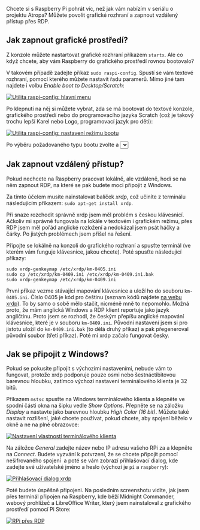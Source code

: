 <!-- dcterms:identifier = aspnetcz#5433 -->
<!-- dcterms:title = Jak na Raspberry Pi zapnout grafické rozhraní a vzdálený přístup? -->
<!-- dcterms:abstract = Chcete si s Raspberry Pi pohrát víc, než jak vám nabízím v seriálu o projektu Atropa? Můžete povolit grafické rozhraní a zapnout vzdálený přístup přes RDP. -->
<!-- np9:categoryId = 1 -->
<!-- x4w:category = Tipy, triky -->
<!-- np9:authorId = 1 -->
<!-- np9:authorEmail = michal.valasek@altairis.cz -->
<!-- dcterms:creator = Michal Altair Valášek -->
<!-- dcterms:created = 2015-07-13T21:21:28.983+02:00 -->
<!-- dcterms:dateAccepted = 2015-07-23T19:53:00+02:00 -->
<!-- x4w:pictureWidth = 150 -->
<!-- x4w:pictureHeight = 150 -->
<!-- x4w:pictureUrl = /perex-pictures/20150723-jak-na-raspberry-pi-zapnout-graficke-rozhrani-a-vzdaleny-pristup.png -->

Chcete si s Raspberry Pi pohrát víc, než jak vám nabízím v seriálu o projektu Atropa? Můžete povolit grafické rozhraní a zapnout vzdálený přístup přes RDP.

## Jak zapnout grafické prostředí?

Z konzole můžete nastartovat grafické rozhraní příkazem `startx`. Ale co když chcete, aby vám Raspberry do grafického prostředí rovnou bootovalo? 

V takovém případě zadejte příkaz `sudo raspi-config`. Spustí se vám textové rozhraní, pomocí kterého můžete nastavit řadu paramerů. Mimo jiné tam najdete i volbu *Enable boot to Desktop/Scratch*:

[![Utilita raspi-config: hlavní menu](https://www.cdn.altairis.cz/Blog/2015/20150713-raspi_config_1_thumb.png "Utilita raspi-config: hlavní menu")](https://www.cdn.altairis.cz/Blog/2015/20150713-raspi_config_1_2.png)

Po klepnutí na něj si můžete vybrat, zda se má bootovat do textové konzole, grafického prostředí nebo do programovacího jazyka Scratch (což je takový trochu lepší Karel nebo Logo, programovací jazyk pro děti):

[![Utilita raspi-config: nastavení režimu bootu](https://www.cdn.altairis.cz/Blog/2015/20150713-raspi_config_2_thumb.png "Utilita raspi-config: nastavení režimu bootu")](https://www.cdn.altairis.cz/Blog/2015/20150713-raspi_config_2_2.png)

Po výběru požadovaného typu bootu zvolte *<Ok>* a *<Select>* a restartuje Rapberry.

## Jak zapnout vzdálený přístup?

Pokud nechcete na Raspberry pracovat lokálně, ale vzdáleně, hodí se na něm zapnout RDP, na které se pak budete moci připojit z Windows.

Za tímto účelem musíte nainstalovat balíček *xrdp*, což učiníte z terminálu následujícím příkazem: `sudo apt-get install xrdp`.

Při snaze rozchodit správně xrdp jsem měl problém s českou klávesnicí. Ačkoliv mi správně fungovala na lokále v textovém i grafickém režimu, přes RDP jsem měl pořád anglické rozložení a nedokázal jsem psát háčky a čárky. Po jistých problémech jsem přišel na řešení.

Připojte se lokálně na konzoli do grafického rozhraní a spusťte terminál (ve kterém vám funguje klávesnice, jakou chcete). Poté spusťte následující příkazy:

    sudo xrdp-genkeymap /etc/xrdp/km-0405.ini
    sudo cp /etc/xrdp/km-0409.ini /etc/xrdp/km-0409.ini.bak
    sudo xrdp-genkeymap /etc/xrdp/km-0409.ini

První příkaz vezme stávající mapování klávesnice a uloží ho do souboru `km-0405.ini`. Číslo 0405 je kód pro češtinu (seznam kódů najdete [na webu xrdp](http://xrdp.sourceforge.net/documents/keymap/rfc1766.html)). To by samo o sobě mělo stačit, nicméně mně to nepomohlo. Možná proto, že mám anglická Windows a RDP klient reportuje jako jazyk angličtinu. Proto jsem se rozhodl, že českým přepíšu anglické mapování klávesnice, které je v souboru `km-0409.ini`. Původní nastavení jsem si pro jistotu uložil do `km-0409.ini.bak` (to dělá druhý příkaz) a pak přegeneroval původní soubor (třetí příkaz). Poté mi xrdp začalo fungovat česky.

## Jak se připojit z Windows?

Pokud se pokusíte připojit s výchozími nastaveními, nebude vám to fungovat, protože xrdp podporuje pouze osmi nebo šestnáctibitovou barevnou hloubku, zatímco výchozí nastavení terminálového klienta je 32 bitů. 

Příkazem `mstsc` spusťte na Windows terminálového klienta a klepněte ve spodní části okna na šipku vedle *Show Options*. Přepněte se na záložku *Display* a nastavte jako barevnou hloubku *High Color (16 bit)*. Můžete také nastavit rozlišení, jaké chcete používat, pokud chcete, aby spojení běželo v okně a ne na plné obrazovce:

[![Nastavení vlastností terminálového klienta](https://www.cdn.altairis.cz/Blog/2015/20150713-mstsc_thumb.png "Nastavení vlastností terminálového klienta")](https://www.cdn.altairis.cz/Blog/2015/20150713-mstsc_2.png)

Na záložce *General* zadejte název nebo IP adresu vašeho RPi za a klepněte na *Connect*. Budete vyzvání k potvrzení, že se chcete připojit pomocí nešifrovaného spojení  a poté se vám zobrazí přihlašovací dialog, kde zadejte své uživatelské jméno a heslo (výchozí je `pi` a `raspberry`):

[![Přihlašovací dialog xrdp](https://www.cdn.altairis.cz/Blog/2015/20150713-xrdp_dialog_thumb.png "Přihlašovací dialog xrdp")](https://www.cdn.altairis.cz/Blog/2015/20150713-xrdp_dialog_2.png)

Poté budete úspěšně připojeni. Na posledním screenshotu vidíte, jak jsem přes terminál připojen na Raspberry, kde běží Midnight Commander, webový prohlížeč a LibreOffice Writer, který jsem nainstaloval z grafického prostředí pomocí Pi Store:

[![RPi přes RDP](https://www.cdn.altairis.cz/Blog/2015/20150713-xrdp_desktop_thumb.png "RPi přes RDP")](https://www.cdn.altairis.cz/Blog/2015/20150713-xrdp_desktop_2.png)